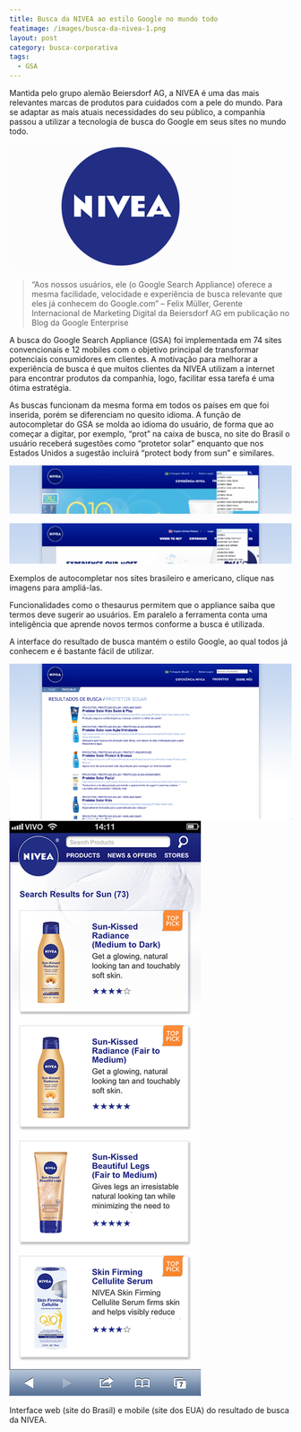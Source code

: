 ```yaml
---
title: Busca da NIVEA ao estilo Google no mundo todo
featimage: /images/busca-da-nivea-1.png
layout: post
category: busca-corporativa
tags: 
  - GSA
---
```


Mantida pelo grupo alemão Beiersdorf AG, a NIVEA é uma das mais relevantes marcas de produtos para cuidados com a pele do mundo. Para se adaptar as mais atuais necessidades do seu público, a companhia passou a utilizar a tecnologia de busca do Google em seus sites no mundo todo.

![Logo da NIVEA](/images/busca-da-nivea-2.png)

>“Aos nossos usuários, ele (o Google Search Appliance) oferece a mesma facilidade, velocidade e experiência de busca relevante que eles já conhecem do Google.com” – Felix Müller, Gerente Internacional de Marketing Digital da Beiersdorf AG em publicação no Blog da Google Enterprise

A busca do Google Search Appliance (GSA) foi implementada em 74 sites convencionais e 12 mobiles com o objetivo principal de transformar potenciais consumidores em clientes. A motivação para melhorar a experiência de busca é que muitos clientes da NIVEA utilizam a internet para encontrar produtos da companhia, logo, facilitar essa tarefa é uma ótima estratégia.

As buscas funcionam da mesma forma em todos os países em que foi inserida, porém se diferenciam no quesito idioma. A função de autocompletar do GSA se molda ao idioma do usuário, de forma que ao começar a digitar, por exemplo, “prot” na caixa de busca, no site do Brasil o usuário receberá sugestões como “protetor solar” enquanto que nos Estados Unidos a sugestão incluirá “protect body from sun” e similares.

![Exemplo de busca no site da NIVEA](/images/busca-da-nivea-3.png)

![Exemplo de busca no site da NIVEA](/images/busca-da-nivea-4.png)

Exemplos de autocompletar nos sites brasileiro e americano, clique nas imagens para ampliá-las.

Funcionalidades como o thesaurus permitem que o appliance saiba que termos deve sugerir ao usuários. Em paralelo a ferramenta conta uma inteligência que aprende novos termos conforme a busca é utilizada.

A interface do resultado de busca mantém o estilo Google, ao qual todos já conhecem e é bastante fácil de utilizar.

![Exemplo de resultado de busca no site brasileiro da NIVEA](/images/busca-da-nivea-5.png) ![Exemplo de resultado de busca no site mobile da NIVEA dos Estados Unidos](/images/busca-da-nivea-6.png)

Interface web (site do Brasil) e mobile (site dos EUA) do resultado de busca da NIVEA.